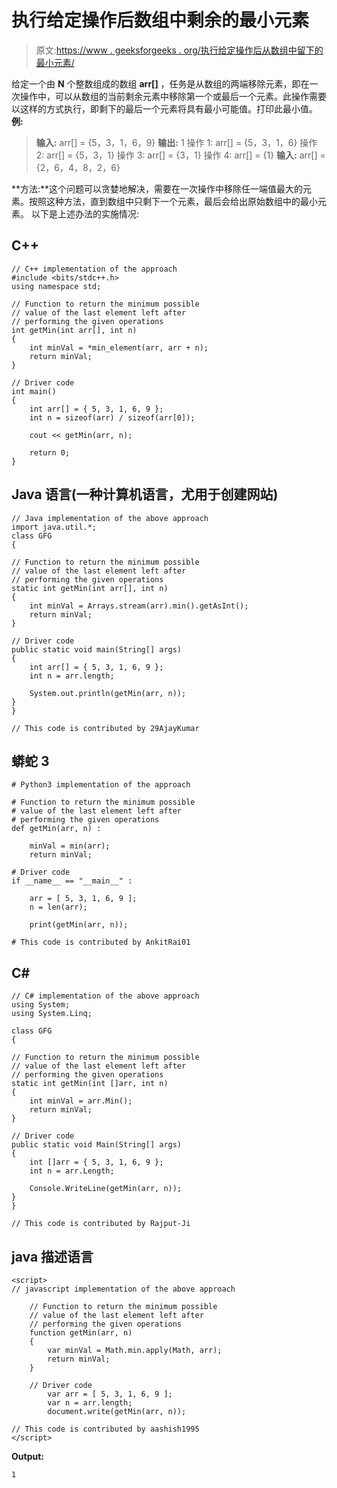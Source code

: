 # 执行给定操作后数组中剩余的最小元素

> 原文:[https://www . geeksforgeeks . org/执行给定操作后从数组中留下的最小元素/](https://www.geeksforgeeks.org/minimum-element-left-from-the-array-after-performing-given-operations/)

给定一个由 **N** 个整数组成的数组 **arr[]** ，任务是从数组的两端移除元素，即在一次操作中，可以从数组的当前剩余元素中移除第一个或最后一个元素。此操作需要以这样的方式执行，即剩下的最后一个元素将具有最小可能值。打印此最小值。
**例:**

> **输入:** arr[] = {5，3，1，6，9}
> **输出:** 1
> 操作 1: arr[] = {5，3，1，6}
> 操作 2: arr[] = {5，3，1}
> 操作 3: arr[] = {3，1}
> 操作 4: arr[] = {1}
> **输入:** arr[] = {2，6，4，8，2，6}

**方法:**这个问题可以贪婪地解决，需要在一次操作中移除任一端值最大的元素。按照这种方法，直到数组中只剩下一个元素，最后会给出原始数组中的最小元素。
以下是上述办法的实施情况:

## C++

```
// C++ implementation of the approach
#include <bits/stdc++.h>
using namespace std;

// Function to return the minimum possible
// value of the last element left after
// performing the given operations
int getMin(int arr[], int n)
{
    int minVal = *min_element(arr, arr + n);
    return minVal;
}

// Driver code
int main()
{
    int arr[] = { 5, 3, 1, 6, 9 };
    int n = sizeof(arr) / sizeof(arr[0]);

    cout << getMin(arr, n);

    return 0;
}
```

## Java 语言(一种计算机语言，尤用于创建网站)

```
// Java implementation of the above approach
import java.util.*;
class GFG
{

// Function to return the minimum possible
// value of the last element left after
// performing the given operations
static int getMin(int arr[], int n)
{
    int minVal = Arrays.stream(arr).min().getAsInt();
    return minVal;
}

// Driver code
public static void main(String[] args)
{
    int arr[] = { 5, 3, 1, 6, 9 };
    int n = arr.length;

    System.out.println(getMin(arr, n));
}
}

// This code is contributed by 29AjayKumar
```

## 蟒蛇 3

```
# Python3 implementation of the approach

# Function to return the minimum possible
# value of the last element left after
# performing the given operations
def getMin(arr, n) :

    minVal = min(arr);
    return minVal;

# Driver code
if __name__ == "__main__" :

    arr = [ 5, 3, 1, 6, 9 ];
    n = len(arr);

    print(getMin(arr, n));

# This code is contributed by AnkitRai01
```

## C#

```
// C# implementation of the above approach
using System;
using System.Linq;

class GFG
{

// Function to return the minimum possible
// value of the last element left after
// performing the given operations
static int getMin(int []arr, int n)
{
    int minVal = arr.Min();
    return minVal;
}

// Driver code
public static void Main(String[] args)
{
    int []arr = { 5, 3, 1, 6, 9 };
    int n = arr.Length;

    Console.WriteLine(getMin(arr, n));
}
}

// This code is contributed by Rajput-Ji
```

## java 描述语言

```
<script>
// javascript implementation of the above approach

    // Function to return the minimum possible
    // value of the last element left after
    // performing the given operations
    function getMin(arr, n)
    {
        var minVal = Math.min.apply(Math, arr);
        return minVal;
    }

    // Driver code
        var arr = [ 5, 3, 1, 6, 9 ];
        var n = arr.length;
        document.write(getMin(arr, n));

// This code is contributed by aashish1995
</script>
```

**Output:** 

```
1
```